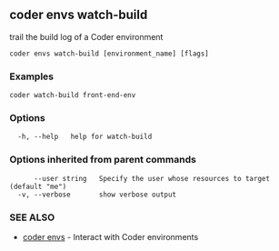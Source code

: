 ## coder envs watch-build

trail the build log of a Coder environment

```
coder envs watch-build [environment_name] [flags]
```

### Examples

```
coder watch-build front-end-env
```

### Options

```
  -h, --help   help for watch-build
```

### Options inherited from parent commands

```
      --user string   Specify the user whose resources to target (default "me")
  -v, --verbose       show verbose output
```

### SEE ALSO

* [coder envs](coder_envs.md)	 - Interact with Coder environments

